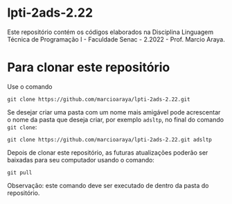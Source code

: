 # lpti-2ads-2.22

Este repositório contém os códigos elaborados na Disciplina Linguagem Técnica de Programação I - Faculdade Senac - 2.2022 - Prof. Marcio Araya.

# Para clonar este repositório
  
Use o comando  
```
git clone https://github.com/marcioaraya/lpti-2ads-2.22.git 
```
  
Se desejar criar uma pasta com um nome mais amigável pode acrescentar o nome da pasta que deseja criar, por exemplo `adsltp`, no final do comando `git clone`:
```
git clone https://github.com/marcioaraya/lpti-2ads-2.22.git adsltp
```
  
 
Depois de clonar este repositório, as futuras atualizações poderão ser baixadas para seu computador usando o comando:
```
git pull
```
Observação: este comando deve ser executado de dentro da pasta do repositório.
